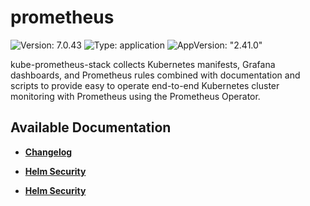 # prometheus

![Version: 7.0.43](https://img.shields.io/badge/Version-7.0.43-informational?style=flat-square) ![Type: application](https://img.shields.io/badge/Type-application-informational?style=flat-square) ![AppVersion: "2.41.0"](https://img.shields.io/badge/AppVersion-"2.41.0"-informational?style=flat-square)

kube-prometheus-stack collects Kubernetes manifests, Grafana dashboards, and Prometheus rules combined with documentation and scripts to provide easy to operate end-to-end Kubernetes cluster monitoring with Prometheus using the Prometheus Operator.

## Available Documentation

- [**Changelog**](CHANGELOG)

- [**Helm Security**](container-security)

- [**Helm Security**](helm-security)

